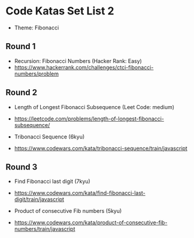 # Code Katas Set List 2

- Theme: Fibonacci

## Round 1

- Recursion: Fibonacci Numbers (Hacker Rank: Easy)
- https://www.hackerrank.com/challenges/ctci-fibonacci-numbers/problem

## Round 2

- Length of Longest Fibonacci Subsequence (Leet Code: medium)
- https://leetcode.com/problems/length-of-longest-fibonacci-subsequence/

- Tribonacci Sequence (6kyu)
- https://www.codewars.com/kata/tribonacci-sequence/train/javascript

## Round 3

- Find Fibonacci last digit (7kyu)
- https://www.codewars.com/kata/find-fibonacci-last-digit/train/javascript

- Product of consecutive Fib numbers (5kyu)
- https://www.codewars.com/kata/product-of-consecutive-fib-numbers/train/javascript
